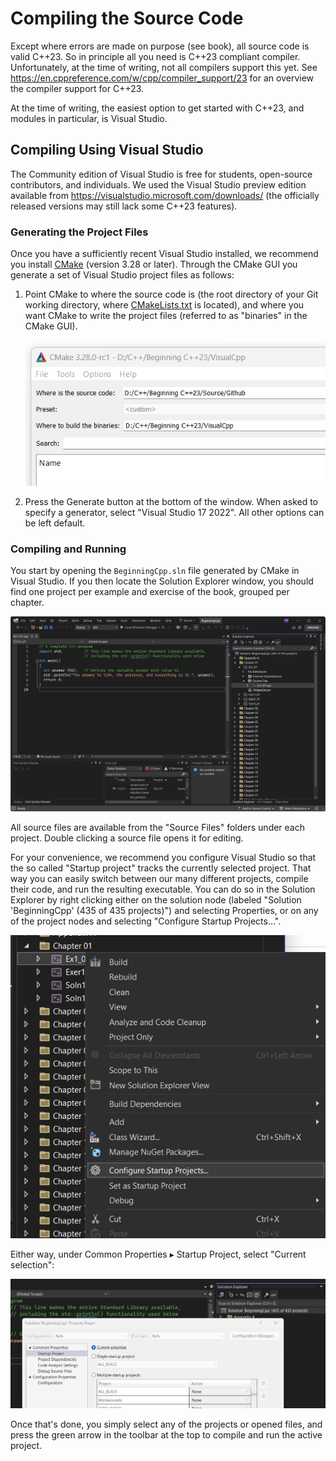 # Compiling the Source Code

Except where errors are made on purpose (see book), all source code is valid C++23.
So in principle all you need is C++23 compliant compiler.
Unfortunately, at the time of writing, not all compilers support this yet.
See https://en.cppreference.com/w/cpp/compiler_support/23 for an overview the compiler support for C++23.

At the time of writing, 
the easiest option to get started with C++23, and modules in particular, is Visual Studio.

## Compiling Using Visual Studio

The Community edition of Visual Studio is free for students, open-source contributors, and individuals.
We used the Visual Studio preview edition available from https://visualstudio.microsoft.com/downloads/
(the officially released versions may still lack some C++23 features).

### Generating the Project Files

Once you have a sufficiently recent Visual Studio installed, 
we recommend you install [CMake](https://cmake.org/download/) (version 3.28 or later).
Through the CMake GUI you generate a set of Visual Studio project files as follows:

1. Point CMake to where the source code is (the root directory of your Git working directory, where [CMakeLists.txt](./CMakeLists.txt) is located),
   and where you want CMake to write the project files (referred to as "binaries" in the CMake GUI).
   
   <img src="Images/CMakeGui.png" alt="CMake GUI"/>
   
1. Press the Generate button at the bottom of the window.
   When asked to specify a generator, select "Visual Studio 17 2022".
   All other options can be left default.

### Compiling and Running 

You start by opening the `BeginningCpp.sln` file generated by CMake in Visual Studio.
If you then locate the Solution Explorer window, 
you should find one project per example and exercise of the book, grouped per chapter.

<img src="Images/VisualStudio.png" alt="Visual Studio solution"/>
   
All source files are available from the "Source Files" folders under each project.
Double clicking a source file opens it for editing.
   
For your convenience, we recommend you configure Visual Studio so that the so called "Startup project" tracks the currently selected project.
That way you can easily switch between our many different projects, compile their code, and run the resulting executable.
You can do so in the Solution Explorer by right clicking either on the solution node (labeled "Solution 'BeginningCpp' (435 of 435 projects)") and selecting Properties,
or on any of the project nodes and selecting "Configure Startup Projects...".
   
<img src="Images/ConfigureStartupProjects.png" alt="Select Configuring Startup Projects..."/>
   
Either way, under Common Properties &blacktriangleright; Startup Project, select "Current selection":
   
<img src="Images/StartupProject.png" alt="Select Current Selection for the Startup Project"/>
   
Once that's done, you simply select any of the projects or opened files, 
and press the green arrow in the toolbar at the top to compile and run the active project.
